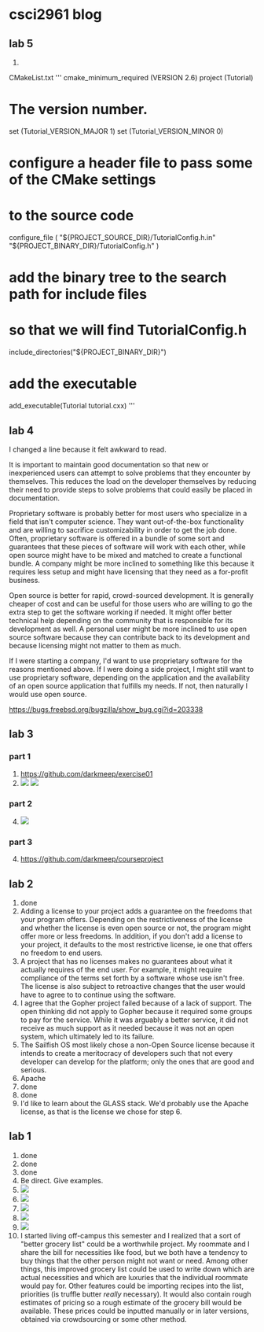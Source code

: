 # csci2961 blog

## lab 5
1.
CMakeList.txt
'''
cmake_minimum_required (VERSION 2.6)
project (Tutorial)

# The version number.
set (Tutorial_VERSION_MAJOR 1)
set (Tutorial_VERSION_MINOR 0)

# configure a header file to pass some of the CMake settings
# to the source code
configure_file (
  "${PROJECT_SOURCE_DIR}/TutorialConfig.h.in"
  "${PROJECT_BINARY_DIR}/TutorialConfig.h"
  )

# add the binary tree to the search path for include files
# so that we will find TutorialConfig.h
include_directories("${PROJECT_BINARY_DIR}")

# add the executable
add_executable(Tutorial tutorial.cxx)
'''

## lab 4

I changed a line because it felt awkward to read.

It is important to maintain good documentation so that new or inexperienced users can attempt to solve problems that they encounter by themselves. This reduces the load on the developer themselves by reducing their need to provide steps to solve problems that could easily be placed in documentation.

Proprietary software is probably better for most users who specialize in a field that isn't computer science. They want out-of-the-box functionality and are willing to sacrifice customizability in order to get the job done. Often, proprietary software is offered in a bundle of some sort and guarantees that these pieces of software will work with each other, while open source might have to be mixed and matched to create a functional bundle. A company might be more inclined to something like this because it requires less setup and might have licensing that they need as a for-profit business.

Open source is better for rapid, crowd-sourced development. It is generally cheaper of cost and can be useful for those users who are willing to go the extra step to get the software working if needed. It might offer better technical help depending on the community that is responsible for its development as well. A personal user might be more inclined to use open source software because they can contribute back to its development and because licensing might not matter to them as much.

If I were starting a company, I'd want to use proprietary software for the reasons mentioned above. If I were doing a side project, I might still want to use proprietary software, depending on the application and the availability of an open source application that fulfills my needs. If not, then naturally I would use open source.

https://bugs.freebsd.org/bugzilla/show_bug.cgi?id=203338

## lab 3
### part 1

1. https://github.com/darkmeep/exercise01
4. ![](http://i.imgur.com/envtE1s.png)
    ![](http://i.imgur.com/bl0XcBg.png)

### part 2
4. ![](http://i.imgur.com/JHC0fwd.png)

### part 3
4. https://github.com/darkmeep/courseproject

## lab 2

1. done
2. Adding a license to your project adds a guarantee on the freedoms that your program offers. Depending on the restrictiveness of the license and whether the license is even open source or not, the program might offer more or less freedoms. In addition, if you don't add a license to your project, it defaults to the most restrictive license, ie one that offers no freedom to end users.
3. A project that has no licenses makes no guarantees about what it actually requires of the end user. For example, it might require compliance of the terms set forth by a software whose use isn't free. The license is also subject to retroactive changes that the user would have to agree to to continue using the software.
4. I agree that the Gopher project failed because of a lack of support. The open thinking did not apply to Gopher because it required some groups to pay for the service. While it was arguably a better service, it did not receive as much support as it needed because it was not an open system, which ultimately led to its failure.
5. The Sailfish OS most likely chose a non-Open Source license because it intends to create a meritocracy of developers such that not every developer can develop for the platform; only the ones that are good and serious.
6. Apache
7. done
8. done
9. I'd like to learn about the GLASS stack. We'd probably use the Apache license, as that is the license we chose for step 6.

## lab 1

1. done
2. done
3. done
4. Be direct.
    Give examples.
5. ![](http://i.imgur.com/5tQXiek.png)
6. ![](http://i.imgur.com/de7MKNW.png)
7. ![](http://i.imgur.com/vDcleuf.png)
8. ![](http://i.imgur.com/QaekLXF.png)
9. ![](http://i.imgur.com/H7CHwL4.png)
10. I started living off-campus this semester and I realized that a sort of "better grocery list" could be a worthwhile project. My roommate and I share the bill for necessities like food, but we both have a tendency to buy things that the other person might not want or need. Among other things, this improved grocery list could be used to write down which are actual necessities and which are luxuries that the individual roommate would pay for. Other features could be importing recipes into the list, priorities (is truffle butter *really* necessary). It would also contain rough estimates of pricing so a rough estimate of the grocery bill would be available. These prices could be inputted manually or in later versions, obtained via crowdsourcing or some other method.
